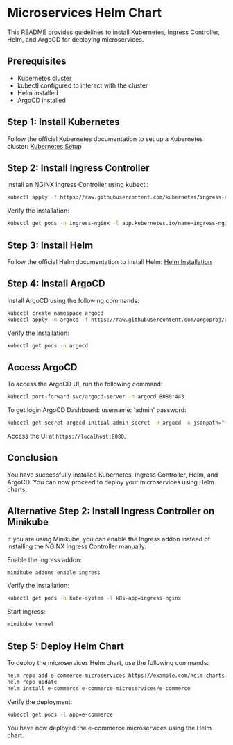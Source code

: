 # Microservices Helm Chart

This README provides guidelines to install Kubernetes, Ingress Controller, Helm, and ArgoCD for deploying microservices.

## Prerequisites

- Kubernetes cluster
- kubectl configured to interact with the cluster
- Helm installed
- ArgoCD installed

## Step 1: Install Kubernetes

Follow the official Kubernetes documentation to set up a Kubernetes cluster: [Kubernetes Setup](https://kubernetes.io/docs/setup/)

## Step 2: Install Ingress Controller

Install an NGINX Ingress Controller using kubectl:

```sh
kubectl apply -f https://raw.githubusercontent.com/kubernetes/ingress-nginx/main/deploy/static/provider/cloud/deploy.yaml
```

Verify the installation:

```sh
kubectl get pods -n ingress-nginx -l app.kubernetes.io/name=ingress-nginx
```

## Step 3: Install Helm

Follow the official Helm documentation to install Helm: [Helm Installation](https://helm.sh/docs/intro/install/)

## Step 4: Install ArgoCD

Install ArgoCD using the following commands:

```sh
kubectl create namespace argocd
kubectl apply -n argocd -f https://raw.githubusercontent.com/argoproj/argo-cd/stable/manifests/install.yaml
```

Verify the installation:

```sh
kubectl get pods -n argocd
```

## Access ArgoCD

To access the ArgoCD UI, run the following command:

```sh
kubectl port-forward svc/argocd-server -n argocd 8080:443
```

To get login ArgoCD Dashboard:
username: 'admin'
password: 
```sh
kubectl get secret argocd-initial-admin-secret -n argocd -o jsonpath="{.data.password}" | base64 -d
```

Access the UI at `https://localhost:8080`.

## Conclusion

You have successfully installed Kubernetes, Ingress Controller, Helm, and ArgoCD. You can now proceed to deploy your microservices using Helm charts.
## Alternative Step 2: Install Ingress Controller on Minikube

If you are using Minikube, you can enable the Ingress addon instead of installing the NGINX Ingress Controller manually.

Enable the Ingress addon:

```sh
minikube addons enable ingress
```

Verify the installation:

```sh
kubectl get pods -n kube-system -l k8s-app=ingress-nginx
```

Start ingress:

```sh
minikube tunnel
```

## Step 5: Deploy Helm Chart

To deploy the microservices Helm chart, use the following commands:

```sh
helm repo add e-commerce-microservices https://example.com/helm-charts
helm repo update
helm install e-commerce e-commerce-microservices/e-commerce
```

Verify the deployment:

```sh
kubectl get pods -l app=e-commerce
```

You have now deployed the e-commerce microservices using the Helm chart.